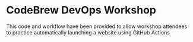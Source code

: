# CodeBrew DevOps Workshop

This code and workflow have been provided to allow workshop attendees to practice automatically launching a website using GitHub Actions
